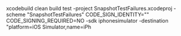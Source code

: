  xcodebuild clean build test -project SnapshotTestFailures.xcodeproj -scheme "SnapshotTestFailures" CODE_SIGN_IDENTITY="" CODE_SIGNING_REQUIRED=NO -sdk iphonesimulator -destination "platform=iOS Simulator,name=iPh
